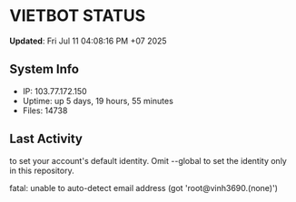 # VIETBOT STATUS
**Updated**: Fri Jul 11 04:08:16 PM +07 2025

## System Info
- IP: 103.77.172.150
- Uptime: up 5 days, 19 hours, 55 minutes
- Files: 14738

## Last Activity

to set your account's default identity.
Omit --global to set the identity only in this repository.

fatal: unable to auto-detect email address (got 'root@vinh3690.(none)')
